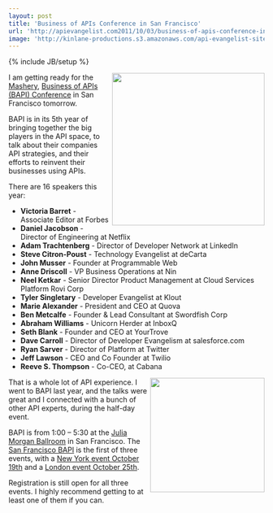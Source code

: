```yaml
---
layout: post
title: 'Business of APIs Conference in San Francisco'
url: 'http://apievangelist.com2011/10/03/business-of-apis-conference-in-san-francisco/'
image: 'http://kinlane-productions.s3.amazonaws.com/api-evangelist-site/blog/Business-of-APIs-Conference-2011.png'
---
```

{% include JB/setup %}
<p>
     <a title="Business of APIs Conference" href="http://apiconference.com/"><img src="http://kinlane-productions.s3.amazonaws.com/events/Business-of-APIs-Conference-2011.png"  width="300" align="right" /></a>
</p>
<p>
     I am getting ready for the <a title="Mashery" href="http://www.mashery.com">Mashery</a>, <a title="Business of APIs Conference" href="http://apiconference.com/">Business of APIs (BAPI) Conference</a> in San Francisco tomorrow.
</p>
<p>
     BAPI is in its 5th year of bringing together the big players in the API space, to talk about their companies API strategies, and their efforts to reinvent their businesses using APIs.
</p>
<p>
     There are 16 speakers this year:
</p>
<ul >
     <li>
          <strong>Victoria Barret</strong> - Associate Editor at Forbes
     </li>
     <li>
          <strong>Daniel Jacobson</strong> - Director of Engineering at Netflix
     </li>
     <li>
          <strong>Adam Trachtenberg</strong> - Director of Developer Network at LinkedIn
     </li>
     <li>
          <strong>Steve Citron-Poust</strong> - Technology Evangelist at deCarta
     </li>
     <li>
          <strong>John Musser</strong> - Founder at Programmable Web
     </li>
     <li>
          <strong>Anne Driscoll</strong> - VP Business Operations at Nin
     </li>
     <li>
          <strong>Neel Ketkar</strong> - Senior Director Product Management at Cloud Services Platform Rovi Corp
     </li>
     <li>
          <strong>Tyler Singletary</strong> - Developer Evangelist at Klout
     </li>
     <li>
          <strong>Marie Alexander</strong> - President and CEO at Quova
     </li>
     <li>
          <strong>Ben Metcalfe</strong> - Founder &amp; Lead Consultant at Swordfish Corp
     </li>
     <li>
          <strong>Abraham Williams</strong> - Unicorn Herder at InboxQ
     </li>
     <li>
          <strong>Seth Blank</strong> - Founder and CEO at YourTrove
     </li>
     <li>
          <strong>Dave Carroll</strong> - Director of Developer Evangelism at salesforce.com
     </li>
     <li>
          <strong>Ryan Sarver</strong> - Director of Platform at Twitter
     </li>
     <li>
          <strong>Jeff Lawson</strong> - CEO and Co Founder at Twilio
     </li>
     <li>
          <strong>Reeve S. Thompson</strong> - Co-CEO, at Cabana
     </li>
</ul>
<p>
     <img src="http://kinlane-productions.s3.amazonaws.com/events/business-of-apis-audience.jpg"  width="225" align="right" />
</p>
<p>
     That is a whole lot of API experience. I went to BAPI last year, and the talks were great and I connected with a bunch of other API experts, during the half-day event.
</p>
<p>
     BAPI is from 1:00 – 5:30 at the <a title="Julia Morgan Ballroom" href="http://www.juliamorganballroom.com/">Julia Morgan Ballroom</a> in San Francisco. The <a title="San Francisco BAPI" href="http://www.eventbrite.com/event/1825463009?ref=ebtn">San Francisco BAPI</a> is the first of three events, with a <a title="New York event October 19th" href="http://www.eventbrite.com/event/2025693905?ref=ebtn">New York event October 19th</a> and a <a title="London event October 25th" href="http://www.eventbrite.com/event/2025746061?ref=ebtn">London event October 25th</a>.
</p>
<p>
     Registration is still open for all three events. I highly recommend getting to at least one of them if you can.
</p>
